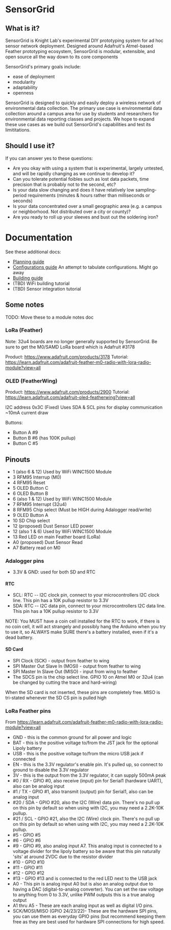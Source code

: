 # SensorGrid

## What is it?

SensorGrid is Knight Lab's experimental DIY prototyping system for ad hoc sensor network deployment. Designed around Adafruit's Atmel-based Feather prototyping ecosystem, SensorGrid is modular, extensible, and open source all the way down to its core components

SensorGrid's primary goals include:
  * ease of deployment
  * modularity
  * adaptability
  * openness

SensorGrid is designed to quickly and easily deploy a wireless network of environmental data collection. The primary use case is environmental data collection around a campus area for use by students and researchers for environmental data reporting classes and projects. We hope to expand these use cases as we build out SensorGrid's capabilities and test its limititations.


## Should I use it?

If you can answer yes to these questions:

  * Are you okay with using a system that is experimental, largely untested, and will be rapidly changing as we continue to develop it?
  * Can you tolerate potential foibles such as lost data packets, time precision that is probably not to the second, etc?
  * Is your data slow changing and does it have relatively low sampling-period requirements (minutes & hours rather than milliseconds or seconds)
  * Is your data concentrated over a small geographic area (e.g. a campus or neighborhood. Not distributed over a city or county)?
  * Are you ready to roll up your sleeves and bust out the soldering iron?

# Documentation

See these additional docs:

  * [Planning guide](https://github.com/NUKnightLab/SensorGrid/blob/master/PLANNING.md)
  * [Configurations guide](https://github.com/NUKnightLab/SensorGrid/blob/master/CONFIGURATIONS.md) An attempt to tabulate configurations. Might go away
  * [Building guide](https://github.com/NUKnightLab/SensorGrid/blob/master/BUILD.md)
  * (TBD) WiFi building tutorial
  * (TBD) Sensor integration tutorial


## Some notes
TODO: Move these to a module notes doc

### LoRa (Feather)
Note: 32u4 boards are no longer generally supported by SensorGrid. Be sure to get the M0/SAMD LoRa board which is Adafruit #3178

Product: https://www.adafruit.com/products/3178
Tutorial: https://learn.adafruit.com/adafruit-feather-m0-radio-with-lora-radio-module?view=all


### OLED (FeatherWing)
Product: https://www.adafruit.com/products/2900
Tutorial: https://learn.adafruit.com/adafruit-oled-featherwing?view=all

I2C address 0x3C (Fixed) Uses SDA & SCL pins for display communication
~10mA current draw

Buttons:
 * Button A #9
 * Button B #6 (has 100K pullup)
 * Button C #5


## Pinouts
  * 1 (also 6 & 12) Used by WiFi WINC1500 Module
  * 3 RFM95 Interrup (M0)
  * 4 RFM95 Reset
  * 5 OLED Button C
  * 6 OLED Button B
  * 6 (also 1 & 12) Used by WiFi WINC1500 Module
  * 7 RFM95 Interrupt (32u4)
  * 8 RFM95 Chip select (Must be HIGH during Adalogger read/write)
  * 9 OLED Button A
  * 10 SD Chip select
  * 12 (proposed) Dust Sensor LED power
  * 12 (also 1 & 6) Used by WiFi WINC1500 Module
  * 13 Red LED on main Feather board (LoRa)
  * A0 (proposed) Dust Sensor Read
  * A7 Battery read on M0
  
### Adalogger pins
  * 3.3V & GND: used for both SD and RTC
  
  #### RTC
  * SCL: RTC -- I2C clock pin, connect to your microcontrollers I2C clock line. This pin has a 10K pullup resistor to 3.3V
  * SDA: RTC -- I2C data pin, connect to your microcontrollers I2C data line. This pin has a 10K pullup resistor to 3.3V
  
  NOTE: You MUST have a coin cell installed for the RTC to work, if there is no coin cell, it will act strangely and possibly hang the Arduino when you try to use it, so ALWAYS make SURE there's a battery installed, even if it's a dead battery.
  
  #### SD Card
  * SPI Clock (SCK) - output from feather to wing
  * SPI Master Out Slave In (MOSI) - output from feather to wing
  * SPI Master In Slave Out (MISO) - input from wing to feather
  * The SDCS pin is the chip select line. GPIO 10 on Atmel M0 or 32u4 (can be changed by cutting the trace and hard-wiring)

When the SD card is not inserted, these pins are completely free. MISO is tri-stated whenever the SD CS pin is pulled high

### LoRa Feather pins

From https://learn.adafruit.com/adafruit-feather-m0-radio-with-lora-radio-module?view=all

  * GND - this is the common ground for all power and logic
  * BAT - this is the positive voltage to/from the JST jack for the optional Lipoly battery
  * USB - this is the positive voltage to/from the micro USB jack if connected
  * EN - this is the 3.3V regulator's enable pin. It's pulled up, so connect to ground to disable the 3.3V regulator
  * 3V - this is the output from the 3.3V regulator, it can supply 500mA peak
  * #0 / RX - GPIO #0, also receive (input) pin for Serial1 (hardware UART), also can be analog input
  * #1 / TX - GPIO #1, also transmit (output) pin for Serial1, also can be analog input 
  * #20 / SDA - GPIO #20, also the I2C (Wire) data pin. There's no pull up on this pin by default so when using with I2C, you may need a 2.2K-10K pullup.
  * #21 / SCL - GPIO #21, also the I2C (Wire) clock pin. There's no pull up on this pin by default so when using with I2C, you may need a 2.2K-10K pullup.
  * #5 - GPIO #5
  * #6 - GPIO #6
  * #9 - GPIO #9, also analog input A7. This analog input is connected to a voltage divider for the lipoly battery so be aware that this pin naturally 'sits' at around 2VDC due to the resistor divider
  * #10 - GPIO #10
  * #11 - GPIO #11
  * #12 - GPIO #12
  * #13 - GPIO #13 and is connected to the red LED next to the USB jack
  * A0 - This pin is analog input A0 but is also an analog output due to having a DAC (digital-to-analog converter). You can set the raw voltage to anything from 0 to 3.3V, unlike PWM outputs this is a true analog output
  * A1 thru A5 - These are each analog input as well as digital I/O pins.
  * SCK/MOSI/MISO (GPIO 24/23/22)- These are the hardware SPI pins, you can use them as everyday GPIO pins (but recommend keeping them free as they are best used for hardware SPI connections for high speed.
